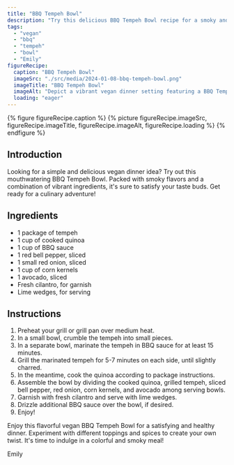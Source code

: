 ```yaml
---
title: "BBQ Tempeh Bowl"
description: "Try this delicious BBQ Tempeh Bowl recipe for a smoky and flavorful vegan dinner. Packed with colorful ingredients, it's a culinary adventure for your taste buds."
tags:
  - "vegan"
  - "bbq"
  - "tempeh"
  - "bowl"
  - "Emily"
figureRecipe: 
  caption: "BBQ Tempeh Bowl"
  imageSrc: "./src/media/2024-01-08-bbq-tempeh-bowl.png"
  imageTitle: "BBQ Tempeh Bowl"
  imageAlt: "Depict a vibrant vegan dinner setting featuring a BBQ Tempeh Bowl. Show a dinner table holding a luscious bowl overflowing with grilled tempeh, fluffy quinoa, vibrant bell peppers, sliced red onions, sweet corn kernels, creamy avocado slices, and a sprinkle of fresh cilantro, all basking under the warm glow of a setting sun. An aroma of BBQ sauce permeates the air, with a fresh lime wedge poised for squeezing over the bowl. The viewer is virtually sat at the table, anticipation evident, ready to explore this culinary delight. The scene is meant to evoke the sensation of relishing each bite of this healthy and flavorful dish."
  loading: "eager"
---
```


{% figure figureRecipe.caption %}
{% picture figureRecipe.imageSrc, figureRecipe.imageTitle, figureRecipe.imageAlt, figureRecipe.loading %}
{% endfigure %}

## Introduction

Looking for a simple and delicious vegan dinner idea? Try out this mouthwatering BBQ Tempeh Bowl. Packed with smoky flavors and a combination of vibrant ingredients, it's sure to satisfy your taste buds. Get ready for a culinary adventure!

## Ingredients

- 1 package of tempeh
- 1 cup of cooked quinoa
- 1 cup of BBQ sauce
- 1 red bell pepper, sliced
- 1 small red onion, sliced
- 1 cup of corn kernels
- 1 avocado, sliced
- Fresh cilantro, for garnish
- Lime wedges, for serving

## Instructions

1. Preheat your grill or grill pan over medium heat.
2. In a small bowl, crumble the tempeh into small pieces.
3. In a separate bowl, marinate the tempeh in BBQ sauce for at least 15 minutes.
4. Grill the marinated tempeh for 5-7 minutes on each side, until slightly charred.
5. In the meantime, cook the quinoa according to package instructions.
6. Assemble the bowl by dividing the cooked quinoa, grilled tempeh, sliced bell pepper, red onion, corn kernels, and avocado among serving bowls.
7. Garnish with fresh cilantro and serve with lime wedges.
8. Drizzle additional BBQ sauce over the bowl, if desired.
9. Enjoy!

Enjoy this flavorful vegan BBQ Tempeh Bowl for a satisfying and healthy dinner. Experiment with different toppings and spices to create your own twist. It's time to indulge in a colorful and smoky meal!

Emily

